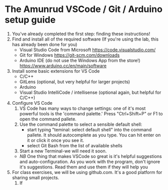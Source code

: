 # The Amunrud VSCode / Git / Arduino setup guide

1. You've already completed the first step: finding these instructions!
2. Find and install all of the required software (If you're using the lab, this has already been done for you)
    - Visual Studio Code from Microsoft <https://code.visualstudio.com/>
    - Git for Windows <https://git-scm.com/downloads>
    - Arduino IDE (do not use the Windows App from the store!) <https://www.arduino.cc/en/main/software>
3. Install some basic extensions for VS Code
    - C/C++
    - GitLens (optional, but very helpful for larger projects)
    - Arduino
    - Visual Studio IntelliCode / intellisense (optional again, but helpful for C/C++)
4. Configure VS Code
    1. VS Code has many ways to change settings: one of it's most powerful tools is the 'command palette.' Press "Ctrl+Shift+P" or F1 to open the command pallete.
    2. Use the command palette to select a sensible default shell:
        - start typing "teminal: select default shell" into the command pallete. It should autocomplete as you type. You can hit enter on it or click it once you see it.
        - select Git Bash from the list of available shells
    3. Start a new Terminal-we will need it soon.
    - *NB* One thing that makes VSCode so great is it's helpful suggestions and auto-configuration. As you work with the program, don't ignore it's suggestions. Read them and use them if they will help you
5. For class exercises, we will be using github.com. It's a good platform for sharing small projects.
    1. If
